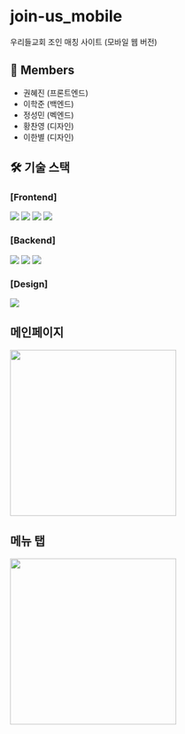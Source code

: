 # join-us_mobile
우리들교회 조인 매칭 사이트 (모바일 웹 버전)

## 👥 Members
- 권혜진 (프론트엔드) 
- 이학준 (백엔드)
- 정성민 (벡엔드)
- 황찬영 (디자인)
- 이한별 (디자인)

## 🛠 기술 스택
### [Frontend]
<img src="https://img.shields.io/badge/-React-222222?style=flat&logo=react"/> <img src="https://img.shields.io/badge/-Redux-764ABC?style=flat&logo=redux"/> <img src="https://img.shields.io/badge/-StyledComponents-DB7093?style=flat&logo=styledComponents&logoColor=white"/> <img src="https://img.shields.io/badge/-JavaScript-%23F7DF1C?style=flat&logo=javascript&logoColor=000000&labelColor=%23F7DF1C&color=%23FFCE5A"/>

### [Backend]
<img src="https://img.shields.io/badge/django-092E20?style=flat-square&logo=django&logoColor=white"/> <img src="https://img.shields.io/badge/Python-3776AB?style=flat-square&logo=Python&logoColor=white"/> <img src="https://img.shields.io/badge/MySQL-4479A1?style=flat-square&logo=MySQL&logoColor=white"/>

### [Design]
<img src="https://img.shields.io/badge/-AdobePhotoshop-333333?style=flat&logo=adobephotoshop"/>

## 메인페이지
<img style="width: 300px;margin:0 auto;" src="https://user-images.githubusercontent.com/88071843/197329856-fb41eb3f-f4f2-409c-af85-6bce5fbfaea7.jpg" />

## 메뉴 탭
<img style="width: 300px;" src="https://user-images.githubusercontent.com/88071843/197329904-9fc926ad-406f-453c-9b21-36166362ba6a.jpg" />
